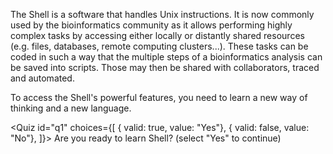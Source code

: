 <script>
import Quiz from "$components/Quiz.svelte";
</script>

The Shell is a software that handles Unix instructions. It is now commonly used by the bioinformatics community as it allows performing highly complex tasks by accessing either locally or distantly shared resources (e.g. files, databases, remote computing clusters...). These tasks can be coded in such a way that the multiple steps of a bioinformatics analysis can be saved into scripts. Those may then be shared with collaborators, traced and automated.

To access the Shell's powerful features, you need to learn a new way of thinking and a new language.

<Quiz id="q1" choices={[
{ valid: true, value: "Yes"},
{ valid: false, value: "No"},
]}>
<span slot="prompt">
Are you ready to learn Shell? (select "Yes" to continue)
</span>
</Quiz>
